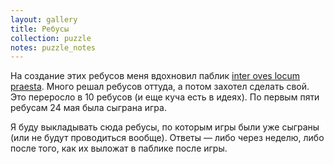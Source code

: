 ```yaml
---
layout: gallery
title: Ребусы
collection: puzzle
notes: puzzle_notes
---
```

На создание этих ребусов меня вдохновил паблик [inter oves locum praesta](https://vk.com/interoveslocumpraesta). Много решал ребусов оттуда, а потом захотел сделать свой. Это переросло в 10 ребусов (и еще куча есть в идеях). По первым пяти ребусам 24 мая была сыграна игра.

Я буду выкладывать сюда ребусы, по которым игры были уже сыграны (или не будут проводиться вообще). Ответы — либо через неделю, либо после того, как их выложат в паблике после игры.

